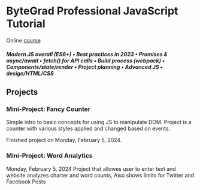 # ByteGrad Professional JavaScript Tutorial 

Online [course](https://bytegrad.com/courses/professional-javascript)
##### Modern JS overall (ES6+) • Best practices in 2023 • Promises & async/await • fetch() for API calls • Build process (webpack) • Components/state/render • Project planning • Advanced JS • design/HTML/CSS

## Projects
### Mini-Project: Fancy Counter
Simple intro to basic concepts for using JS to manipulate DOM. Project is a counter with various styles applied and changed based on events.  

Finished project on Monday, February 5, 2024. 

### Mini-Project: Word Analytics
Monday, February 5, 2024
Project that allowes user to enter text and website analyzes charter and word counts, Also shows limits for Twitter and Facebook Posts